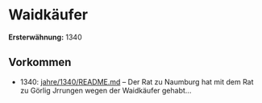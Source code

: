 # Waidkäufer

**Ersterwähnung:** 1340

## Vorkommen
- 1340: [jahre/1340/README.md](../jahre/1340/README.md) – Der Rat zu Naumburg hat mit dem Rat zu Görlig
Jrrungen wegen der Waidkäufer gehabt...
